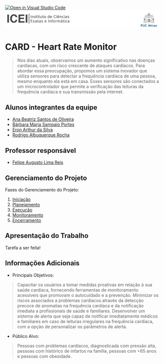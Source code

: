 [![Open in Visual Studio Code](https://classroom.github.com/assets/open-in-vscode-718a45dd9cf7e7f842a935f5ebbe5719a5e09af4491e668f4dbf3b35d5cca122.svg)](https://classroom.github.com/online_ide?assignment_repo_id=14228659&assignment_repo_type=AssignmentRepo)
![ICEI](images/icei-pucminas.png)

# CARD - Heart Rate Monitor

> Nos dias atuais, observamos um aumento significativo nas doenças cardíacas, com um risco crescente de ataques cardíacos. Para abordar essa preocupação, propomos um sistema inovador que utiliza sensores para detectar a frequência cardíaca de uma pessoa, mesmo enquanto ela está em casa. Esses sensores são conectados a um microcontrolador que permite a verificação das leituras da frequência cardíaca e sua transmissão pela internet.

## Alunos integrantes da equipe

* [Ana Beatriz Santos de Oliveira](https://github.com/Ana-Bea-S)
* [Bárbara Maria Sampaio Portes](https://github.com/bmsampaio)
* [Eron Arthur da Silva](https://github.com/SrEron)
* [Rodrigo Albuquerque Rocha](https://github.com/Rodrigo-ARocha)

## Professor responsável

* [Felipe Augusto Lima Reis](https://github.com/falreis)

## Gerenciamento do Projeto

Fases do Gerenciamento do Projeto:
1. [Iniciação](docs/01-iniciacao)
2. [Planejamento](docs/02-planejamento)
3. [Execução](docs/03-execucao)
4. [Monitoramento](docs/04-monitoramento)
5. [Encerramento](docs/05-encerramento)

## Apresentação do Trabalho

Tarefa a ser feita!

<!-- ......  COLOQUE AQUI O SEU TEXTO ......

> Adicione aqui o vídeo explicativo do trabalho.
> Utilize a estrutura (link) abaixo para apresentação do vídeo.
> O vídeo deve ser postado obrigatoriamente de forma pública no Youtube ou qualquer outra plataforma 

> A imagem abaixo deve ser substituída por uma capa do vídeo de apresentação do trabalho.

[![Imagem do Trabalho](images/pucminas-video-youtube.jpg)](https://www.youtube.com/watch?v=unq_cZ6NOwk) -->

## Informações Adicionais

* Principais Objetivos:
> Capacitar os usuários a tomar medidas proativas em relação à sua saúde cardíaca, fornecendo ferramentas de monitoramento acessíveis que promovam o autocuidado e a prevenção.
> Minimizar os riscos associados a problemas cardíacos através da detecção precoce de anomalias na frequência cardíaca e da notificação imediata a profissionais de saúde e familiares.
> Desenvolver um sistema de alerta que seja capaz de notificar imediatamente médicos e familiares em caso de leituras irregulares na frequência cardíaca, com a opção de personalizar os parâmetros de alerta.

* Público Alvo:
> Pessoas com problemas cardíacos, diagnosticada com pressão alta, pessoas com histórico de infartos na família, pessoas com +65 anos e pessoas com obesidade.


